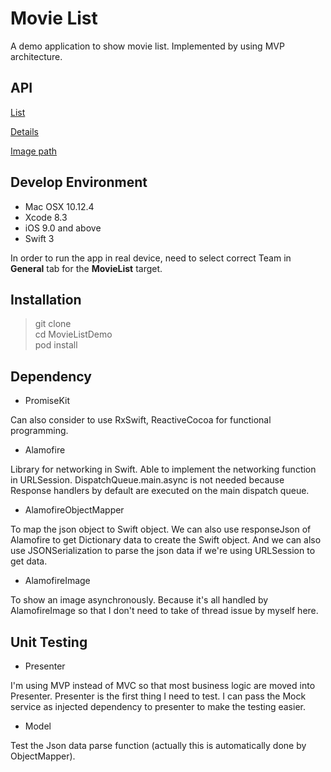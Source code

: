 # Movie List

A demo application to show movie list. Implemented by using MVP architecture.

## API

[List](http://api.themoviedb.org/3/discover/movie?api_key=328c283cd27bd1877d9080ccb1604c91&primary_release_date.lte=2016-12-31&sort_by=release_date.desc&page=1)

[Details](http://api.themoviedb.org/3/movie/328111?api_key=328c283cd27bd1877d9080ccb1604c91)

[Image path](http://image.tmdb.org/t/p/w128//mfrzt7IDhmS30XtnmqiBTkMTFwC.jpg)

## Develop Environment

- Mac OSX 10.12.4
- Xcode 8.3
- iOS 9.0 and above
- Swift 3

In order to run the app in real device, need to select correct Team in **General** tab for the **MovieList** target.

## Installation

> git clone  
> cd MovieListDemo  
> pod install  

## Dependency

- PromiseKit

Can also consider to use RxSwift, ReactiveCocoa for functional programming.

- Alamofire

Library for networking in Swift. Able to implement the networking function in URLSession. DispatchQueue.main.async is not needed because Response handlers by default are executed on the main dispatch queue.

- AlamofireObjectMapper

To map the json object to Swift object. We can also use responseJson of Alamofire to get Dictionary data to create the Swift object. And we can also use JSONSerialization to parse the json data if we're using URLSession to get data.

- AlamofireImage

To show an image asynchronously. Because it's all handled by AlamofireImage so that I don't need to take of thread issue by myself here.

## Unit Testing

- Presenter

I'm using MVP instead of MVC so that most business logic are moved into Presenter. Presenter is the first thing I need to test. I can pass the Mock service as injected dependency to presenter to make the testing easier.

- Model

Test the Json data parse function (actually this is automatically done by ObjectMapper).

